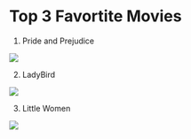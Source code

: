 # Top 3 Favortite Movies

1. Pride and Prejudice

![](https://upload.wikimedia.org/wikipedia/en/0/03/Prideandprejudiceposter.jpg)

2. LadyBird

![](https://user-images.githubusercontent.com/57768823/118882326-ef13c980-b8a8-11eb-9e36-1cb38f0553e4.jpeg)

3. Little Women

![](https://www.thisislocallondon.co.uk/resources/images/10972543.jpg?display=1&htype=0&type=responsive-gallery)
